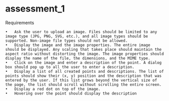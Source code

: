 # assessment_1
Requirements

	•	Ask the user to upload an image. Files should be limited to any image type (JPG, PNG, SVG, etc.), and all image types should be supported. Non-image file types should not be allowed.
	•	Display the image and the image properties. The entire image should be displayed. Any scaling that takes place should maintain the aspect ratio without distorting the image. The image properties should display the name of the file, the dimensions, and the MIME type.
	•	Click on the image and enter a description of the point. A dialog box should pop up to all the user to enter a description.
	•	Display a list of all created points and descriptions. The list of points should show their (x, y) position and the description that was entered by the user. If this list grows beyond the vertical size of the page, the list should scroll without scrolling the entire screen.
	•	Display a red dot on top of the image.
	•	Hovering over the point should display the description
